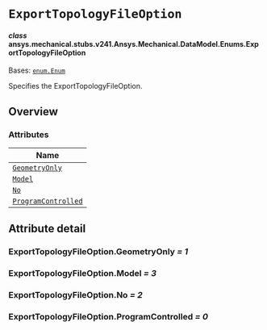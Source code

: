 # `ExportTopologyFileOption`

<a id="ansys.mechanical.stubs.v241.Ansys.Mechanical.DataModel.Enums.ExportTopologyFileOption"></a>

#### *class* ansys.mechanical.stubs.v241.Ansys.Mechanical.DataModel.Enums.ExportTopologyFileOption

Bases: [`enum.Enum`](https://docs.python.org/3/library/enum.html#enum.Enum)

Specifies the ExportTopologyFileOption.

<!-- !! processed by numpydoc !! -->

<a id="overview"></a>

## Overview

### Attributes

| Name |
| -------------------------------------------------------------------- |
| [`GeometryOnly`](#ExportTopologyFileOption.GeometryOnly) |
| [`Model`](#ExportTopologyFileOption.Model) |
| [`No`](#ExportTopologyFileOption.No) |
| [`ProgramControlled`](#ExportTopologyFileOption.ProgramControlled) |

<a id="attribute-detail"></a>

## Attribute detail

<a id="ExportTopologyFileOption.GeometryOnly"></a>

### ExportTopologyFileOption.GeometryOnly *= 1*

<a id="ExportTopologyFileOption.Model"></a>

### ExportTopologyFileOption.Model *= 3*

<a id="ExportTopologyFileOption.No"></a>

### ExportTopologyFileOption.No *= 2*

<a id="ExportTopologyFileOption.ProgramControlled"></a>

### ExportTopologyFileOption.ProgramControlled *= 0*


